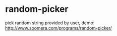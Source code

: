# random-picker
pick random string provided by user, demo: http://www.soomera.com/programs/random-picker/
